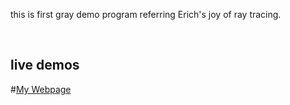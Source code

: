 
this is  first gray demo program referring Erich's joy of ray tracing.

<br>
<h2> live demos </h2>

#[My Webpage](h)
